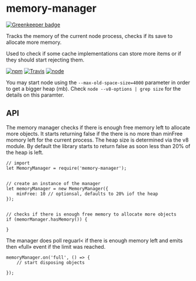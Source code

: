 # memory-manager

[![Greenkeeper badge](https://badges.greenkeeper.io/eventEmitter/memory-manager.svg)](https://greenkeeper.io/)

Tracks the memory of the current node process, checks if its save to allocate more memory.

Used to check if some cache implementations can store more items or if they should start rejecting them.


[![npm](https://img.shields.io/npm/dm/memory-manager.svg?style=flat-square)](https://www.npmjs.com/package/memory-manager)
[![Travis](https://img.shields.io/travis/eventEmitter/memory-manager.svg?style=flat-square)](https://travis-ci.org/eventEmitter/memory-manager)
[![node](https://img.shields.io/node/v/memory-manager.svg?style=flat-square)](https://nodejs.org/)

You may start node using the `--max-old-space-size=4000` parameter in order to get a bigger heap (mb). Check `node --v8-options | grep size` for the details on this paramter.

## API

The memory manager checks if there is enough free memory left to allocate more objects. 
It starts returning false if the there is no more than minFree momory left for the 
current process. The heap size is determined via the v8 module. By default the library 
starts to return false as soon less than 20% of the heap is left.
    
    
    // import
    let MemoryManager = require('memory-manager');


    // create an instance of the manager
    let memoryManager = new MemoryManager({
        minFree: 10 // optionsal, defaults to 20% iof the heap
    });


    // checks if there is enough free memory to allocate more objects
    if (memorManager.hasMemory()) {

    }


The manager does poll reguarl< if there is enough memory left and
emits then «full» event if the limit was reached.

    
    memoryManager.on('full', () => {
        // start disposing objects

    });